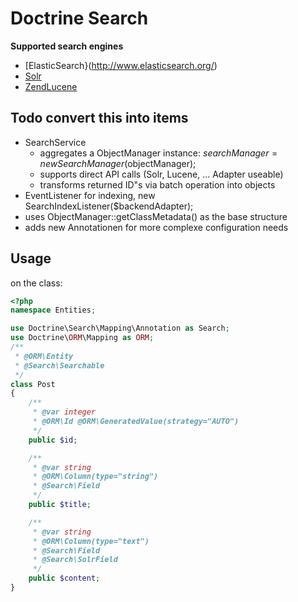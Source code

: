 # Doctrine Search #

__Supported search engines__

* [ElasticSearch}(http://www.elasticsearch.org/)
* [Solr](http://lucene.apache.org/solr/)
* [ZendLucene](http://framework.zend.com/manual/en/zend.search.lucene.html)

## Todo convert this into items ##
* SearchService
   * aggregates a ObjectManager instance:  $searchManager = new SearchManager($objectManager);
   * supports direct API calls (Solr, Lucene, ... Adapter useable)
   * transforms returned ID"s via batch operation into objects
* EventListener for indexing, new SearchIndexListener($backendAdapter);
* uses ObjectManager::getClassMetadata() as the base structure
* adds new Annotationen for more complexe configuration needs


## Usage ##

on the class:
```php
<?php
namespace Entities;

use Doctrine\Search\Mapping\Annotation as Search;
use Doctrine\ORM\Mapping as ORM;
/**
 * @ORM\Entity
 * @Search\Searchable
 */
class Post
{
    /**
     * @var integer
     * @ORM\Id @ORM\GeneratedValue(strategy="AUTO")
     */
    public $id;

    /**
     * @var string
     * @ORM\Column(type="string")
     * @Search\Field
     */
    public $title;

    /**
     * @var string
     * @ORM\Column(type="text")
     * @Search\Field
     * @Search\SolrField
     */
    public $content;
}